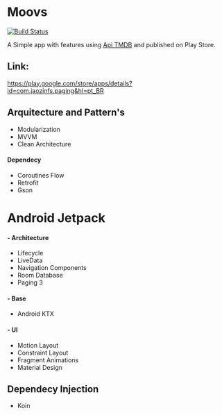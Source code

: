 # Moovs
[![Build Status](https://app.bitrise.io/app/4d5958d333c0abb0/status.svg?token=_-R4niE95TSDhgSu7lRYlg&branch=master)](https://app.bitrise.io/app/4d5958d333c0abb0)

A Simple app with features using [Api TMDB][themoviedb] and published on Play Store.

## Link:
https://play.google.com/store/apps/details?id=com.jaozinfs.paging&hl=pt_BR

## Arquitecture and Pattern's
* Modularization
* MVVM
* Clean Architecture

#### Dependecy

* Coroutines Flow
* Retrofit 
* Gson 


# Android Jetpack 

#### - Architecture
* Lifecycle
* LiveData
* Navigation Components
* Room Database
* Paging 3

#### - Base
* Android KTX

#### - UI
* Motion Layout
* Constraint Layout
* Fragment Animations
* Material Design

## Dependecy Injection
* Koin

   
   [themoviedb]: <https://developers.themoviedb.org/3/getting-started/introduction>
